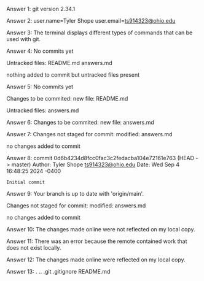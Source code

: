 Answer 1: 
git version 2.34.1

Answer 2: 
user.name=Tyler Shope
user.email=ts914323@ohio.edu

Answer 3:
The terminal displays different types of commands that can be used with git.

Answer 4:
No commits yet

Untracked files:
	README.md
	answers.md

nothing added to commit but untracked files present

Answer 5:
No commits yet

Changes to be commited:
	new file: README.md

Untracked files:
	answers.md

Answer 6:
Changes to be commited:
	new file: answers.md

Answer 7:
Changes not staged for commit:
	modified:  answers.md

no changes added to commit

Answer 8:
commit 0d6b4234d8fcc0fac3c2fedacba104e72161e763 (HEAD -> master)
Author: Tyler Shope <ts914323@ohio.edu>
Date: Wed Sep 4 16:48:25 2024 -0400

	Initial commit

Answer 9:
Your branch is up to date with 'origin/main'.

Changes not staged for commit:
	modified: answers.md

no changes added to commit

Answer 10:
The changes made online were not reflected on my local copy.

Answer 11:
There was an error because the remote contained work that does not exist locally.

Answer 12:
The changes made online were reflected on my local copy.

Answer 13:
. .. .git .gitignore README.md



